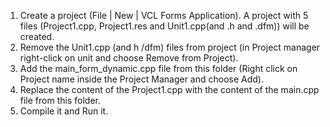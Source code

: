 1. Create a project (File | New | VCL Forms Application). A project with 5 files (Project1.cpp, Project1.res and Unit1.cpp(and .h and .dfm)) will be created.
2. Remove the Unit1.cpp (and h /dfm) files from project (in Project manager right-click on unit and choose Remove from Project).
3. Add the main_form_dynamic.cpp file from this folder (Right click on Project name inside the Project Manager and choose Add).
4. Replace the content of the Project1.cpp with the content of the main.cpp file from this folder.
5. Compile it and Run it.